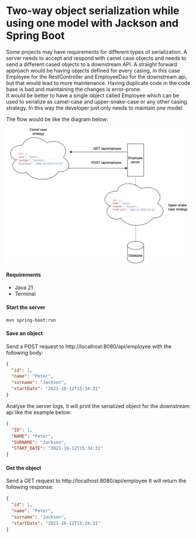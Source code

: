 # Two-way object serialization while using one model with Jackson and Spring Boot
Some projects may have requirements for different types of serialization. A server needs to accept and respond with camel case objects and needs to send a different cased objects to a downstream API.
A straight forward approach would be having objects defined for every casing, in this case Employee for the RestController and EmployeeDao for the downstream api, but that would lead to more maintenance.
Having duplicate code in the code base is bad and maintaining the changes is error-prone.    
It would be better to have a single object called Employee which can be used to serialize as camel-case and upper-snake-case or any other casing strategy. In this way the developer just only needs to maintain one model.

The flow would be like the diagram below:

![alt text](https://github.com/Hakky54/java-tutorials/blob/main/two-way-object-serialization/images/flow.png?raw=true)

#### Requirements
 - Java 21
 - Terminal

#### Start the server
```
mvn spring-boot:run
```

#### Save an object
Send a POST request to http://localhost:8080/api/employee with the following body:
```json
{
  "id": 1,
  "name": "Peter",
  "surname": "Jackson",
  "startDate": "2021-16-12T15:34:31"
}
```
Analyse the server logs, it will print the serialized object for the downstream api like the example below:
```json
{
  "ID": 1,
  "NAME": "Peter",
  "SURNAME": "Jackson",
  "START_DATE": "2021-16-12T15:34:31"
}
```

#### Get the object
Send a GET request to http://localhost:8080/api/employee It will return the following response:
```json
{
  "id": 1,
  "name": "Peter",
  "surname": "Jackson",
  "startDate": "2021-16-12T15:34:31"
}
```
